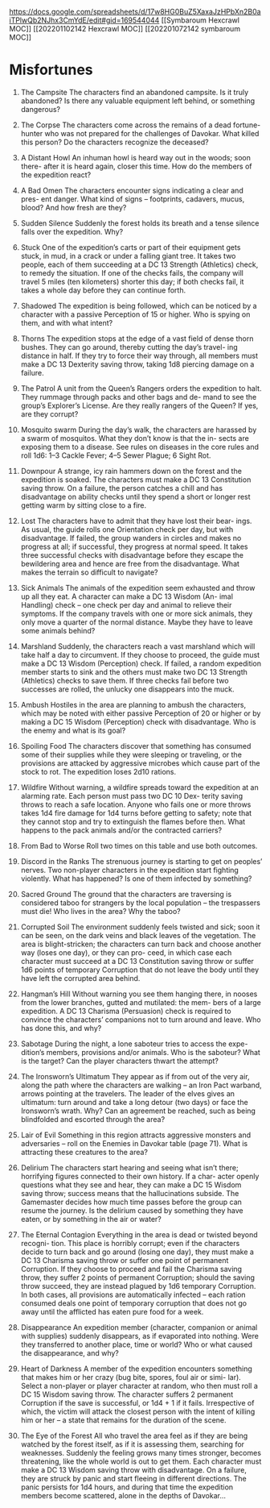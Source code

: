 https://docs.google.com/spreadsheets/d/17w8HG0BuZ5XaxaJzHPbXn2B0aiTPlwQb2NJhx3CmYdE/edit#gid=169544044
[[Symbaroum Hexcrawl MOC]]
[[202201102142 Hexcrawl MOC]]
[[202201072142 symbaroum MOC]]

# Misfortunes
1. The Campsite The characters find an abandoned campsite. Is it truly abandoned? Is there any valuable equipment left behind, or something dangerous?

2. The Corpse The characters come across the remains of a dead fortune- hunter who was not prepared for the challenges of Davokar. What killed this person? Do the characters recognize the deceased?

3. A Distant Howl An inhuman howl is heard way out in the woods; soon there- after it is heard again, closer this time. How do the members of the expedition react?

4. A Bad Omen The characters encounter signs indicating a clear and pres- ent danger. What kind of signs – footprints, cadavers, mucus, blood? And how fresh are they?

5. Sudden Silence Suddenly the forest holds its breath and a tense silence falls over the expedition. Why?

6. Stuck One of the expedition’s carts or part of their equipment gets stuck, in mud, in a crack or under a falling giant tree. It takes two people, each of them succeeding at a DC 13 Strength (Athletics) check, to remedy the situation. If one of the checks fails, the company will travel 5 miles (ten kilometers) shorter this day; if both checks fail, it takes a whole day before they can continue forth.

7. Shadowed The expedition is being followed, which can be noticed by a character with a passive Perception of 15 or higher. Who is spying on them, and with what intent?

8. Thorns The expedition stops at the edge of a vast field of dense thorn bushes. They can go around, thereby cutting the day’s travel- ing distance in half. If they try to force their way through, all members must make a DC 13 Dexterity saving throw, taking 1d8 piercing damage on a failure.

9. The Patrol A unit from the Queen’s Rangers orders the expedition to halt. They rummage through packs and other bags and de- mand to see the group’s Explorer’s License. Are they really rangers of the Queen? If yes, are they corrupt?

10. Mosquito swarm During the day’s walk, the characters are harassed by a swarm of mosquitos. What they don’t know is that the in- sects are exposing them to a disease. See rules on diseases in the core rules and roll 1d6: 1–3 Cackle Fever; 4–5 Sewer Plague; 6 Sight Rot.

11. Downpour A strange, icy rain hammers down on the forest and the expedition is soaked. The characters must make a DC 13 Constitution saving throw. On a failure, the person catches a chill and has disadvantage on ability checks until they spend a short or longer rest getting warm by sitting close to a fire.

12. Lost The characters have to admit that they have lost their bear- ings. As usual, the guide rolls one Orientation check per day, but with disadvantage. If failed, the group wanders in circles and makes no progress at all; if successful, they progress at normal speed. It takes three successful checks with disadvantage before they escape the bewildering area and hence are free from the disadvantage. What makes the terrain so difficult to navigate?

13. Sick Animals The animals of the expedition seem exhausted and throw up all they eat. A character can make a DC 13 Wisdom (An- imal Handling) check – one check per day and animal to relieve their symptoms. If the company travels with one or more sick animals, they only move a quarter of the normal distance. Maybe they have to leave some animals behind?
14. Marshland Suddenly, the characters reach a vast marshland which will take half a day to circumvent. If they choose to proceed, the guide must make a DC 13 Wisdom (Perception) check. If failed, a random expedition member starts to sink and the others must make two DC 13 Strength (Athletics) checks to save them. If three checks fail before two successes are rolled, the unlucky one disappears into the muck.

15. Ambush Hostiles in the area are planning to ambush the characters, which may be noted with either passive Perception of 20 or higher or by making a DC 15 Wisdom (Perception) check with disadvantage. Who is the enemy and what is its goal?

16. Spoiling Food The characters discover that something has consumed some of their supplies while they were sleeping or traveling, or the provisions are attacked by aggressive microbes which cause part of the stock to rot. The expedition loses 2d10 rations.

17. Wildfire Without warning, a wildfire spreads toward the expedition at an alarming rate. Each person must pass two DC 10 Dex- terity saving throws to reach a safe location. Anyone who fails one or more throws takes 1d4 fire damage for 1d4 turns before getting to safety; note that they cannot stop and try to extinguish the flames before then. What happens to the pack animals and/or the contracted carriers?

18. From Bad to Worse Roll two times on this table and use both outcomes.

19. Discord in the Ranks The strenuous journey is starting to get on peoples’ nerves. Two non-player characters in the expedition start fighting violently. What has happened? Is one of them infected by something?

20. Sacred Ground The ground that the characters are traversing is considered taboo for strangers by the local population – the trespassers must die! Who lives in the area? Why the taboo?

21. Corrupted Soil The environment suddenly feels twisted and sick; soon it can be seen, on the dark veins and black leaves of the vegetation. The area is blight-stricken; the characters can turn back and choose another way (loses one day), or they can pro- ceed, in which case each character must succeed at a DC 13 Constitution saving throw or suffer 1d6 points of temporary Corruption that do not leave the body until they have left the corrupted area behind.
22. Hangman’s Hill Without warning you see them hanging there, in nooses from the lower branches, gutted and mutilated: the mem- bers of a large expedition. A DC 13 Charisma (Persuasion) check is required to convince the characters’ companions not to turn around and leave. Who has done this, and why?

23. Sabotage During the night, a lone saboteur tries to access the expe- dition’s members, provisions and/or animals. Who is the saboteur? What is the target? Can the player characters thwart the attempt?

24. The Ironsworn’s Ultimatum They appear as if from out of the very air, along the path where the characters are walking – an Iron Pact warband, arrows pointing at the travelers. The leader of the elves gives an ultimatum: turn around and take a long detour (two days) or face the Ironsworn’s wrath. Why? Can an agreement be reached, such as being blindfolded and escorted through the area?

25. Lair of Evil Something in this region attracts aggressive monsters and adversaries – roll on the Enemies in Davokar table (page 71). What is attracting these creatures to the area?

26. Delirium The characters start hearing and seeing what isn’t there; horrifying figures connected to their own history. If a char- acter openly questions what they see and hear, they can make a DC 15 Wisdom saving throw; success means that the hallucinations subside. The Gamemaster decides how much time passes before the group can resume the journey. Is the delirium caused by something they have eaten, or by something in the air or water?

27. The Eternal Contagion Everything in the area is dead or twisted beyond recogni- tion. This place is horribly corrupt; even if the characters decide to turn back and go around (losing one day), they must make a DC 13 Charisma saving throw or suffer one point of permanent Corruption. If they choose to proceed and fail the Charisma saving throw, they suffer 2 points of permanent Corruption; should the saving throw succeed, they are instead plagued by 1d6 temporary Corruption. In both cases, all provisions are automatically infected – each ration consumed deals one point of temporary corruption that does not go away until the afflicted has eaten pure food for a week.

28. Disappearance An expedition member (character, companion or animal with supplies) suddenly disappears, as if evaporated into nothing. Were they transferred to another place, time or world? Who or what caused the disappearance, and why?

29. Heart of Darkness A member of the expedition encounters something that makes him or her crazy (bug bite, spores, foul air or simi- lar). Select a non-player or player character at random, who then must roll a DC 15 Wisdom saving throw. The character suffers 2 permanent Corruption if the save is successful, or 1d4 + 1 if it fails. Irrespective of which, the victim will attack the closest person with the intent of killing him or her – a state that remains for the duration of the scene.

30. The Eye of the Forest All who travel the area feel as if they are being watched by the forest itself, as if it is assessing them, searching for weaknesses. Suddenly the feeling grows many times stronger, becomes threatening, like the whole world is out to get them. Each character must make a DC 13 Wisdom saving throw with disadvantage. On a failure, they are struck by panic and start fleeing in different directions. The panic persists for 1d4 hours, and during that time the expedition members become scattered, alone in the depths of Davokar...
